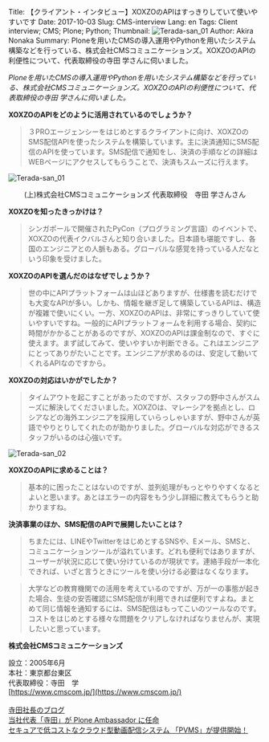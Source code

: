 Title: 【クライアント・インタビュー】XOXZOのAPIはすっきりしていて使いやすいです
Date: 2017-10-03
Slug: CMS-interview
Lang: en
Tags: Client interview; CMS; Plone; Python;
Thumbnail: ![Terada-san_01](/images/CMSMrTerada01.jpg)
Author: Akira Nonaka
Summary: Ploneを用いたCMSの導入運用やPythonを用いたシステム構築などを行っている、株式会社CMSコミュニケーションズ。XOXZOのAPIの利便性について、代表取締役の寺田 学さんに伺いました。


_Ploneを用いたCMSの導入運用やPythonを用いたシステム構築などを行っている、株式会社CMSコミュニケーションズ。XOXZOのAPIの利便性について、代表取締役の寺田 学さんに伺いました。_


__XOXZOのAPIをどのように活用されているのでしょうか？__

>３PROエージェンシーをはじめとするクライアントに向け、XOXZOのSMS配信APIを使ったシステムを構築しています。主に決済通知にSMS配信のAPIを使っています。SMS配信で通知をし、決済の手順などの詳細はWEBページにアクセスしてもらうことで、決済もスムーズに行えます。

![Terada-san_01](/images/CMSMrTerada01.jpg)
<div style="text-align: center;">(上)株式会社CMSコミュニケーションズ
代表取締役　寺田 学さんさん</div>

__XOXZOを知ったきっかけは？__

>シンガポールで開催されたPyCon（プログラミング言語）のイベントで、XOXZOの代表イクバルさんと知り合いました。日本語も堪能ですし、各国のエンジニアとの人脈もある。グローバルな感覚を持っている人だなという印象を受けました。

__XOXZOのAPIを選んだのはなぜでしょうか？__

>世の中にAPIプラットフォームは山ほどありますが、仕様書を読むだけでも大変なAPIが多い。しかも、情報を継ぎ足して構築しているAPIは、構造が複雑で使いにくい。一方、XOXZOのAPIは、非常にすっきりしていて使いやすいですね。一般的にAPIプラットフォームを利用する場合、契約に時間がかかることがあるのですが、XOXZOのAPIは課金制なので、すぐに使えます。まず試してみて、使いやすいか判断できる。これはエンジニアにとってありがたいことです。エンジニアが求めるのは、安定して動いてくれるAPIなのですから。

__XOXZOの対応はいかがでしたか？__

>タイムアウトを起こすことがあったのですが、スタッフの野中さんがスムーズに解決してくださいました。XOXZOは、マレーシアを拠点とし、ロシアなどの海外エンジニアを採用していらっしゃいますが、野中さんが英語でやりとりしてくれたのが助かりました。グローバルな対応ができるスタッフがいるのは心強いです。

![Terada-san_02](/images/CMSMrTerada02.jpg)

__XOXZOのAPIに求めることは？__

>基本的に困ったことはないのですが、並列処理がもっとやりやすくなるとよいと思います。あとはエラーの内容をもう少し詳細に教えてもらうと助かりますね。

__決済事業のほか、SMS配信のAPIで展開したいことは？__

>ちまたには、LINEやTwitterをはじめとするSNSや、Eメール、SMSと、コミュニケーションツールが溢れています。どれも便利ではありますが、ユーザーが状況に応じて使い分けているのが現状です。連絡手段が一本化できれば、いざと言うときにツールを使い分ける必要はなくなります。

>大学などの教育機関での活用を考えているのですが、万が一の事態が起きた場合、生徒の安否確認にSMS配信が利用できれば便利ですよね。まとめて同じ情報を通知するには、SMS配信はもってこいのツールなのです。コストをはじめとする様々な問題をクリアしなければなりませんが、実現したいと思っています。


__株式会社CMSコミュニケーションズ__ <br>

設立：2005年6月<br>
本社：東京都台東区<br>
代表取締役：寺田　学<br>
[https://www.cmscom.jp/](https://www.cmscom.jp/)
<br><br>
[寺田社長のブログ](https://www.cmscom.jp/blog)
<br>
[当社代表「寺田」が Plone Ambassador に任命](https://www.cmscom.jp/news/xsusls)
<br>
[セキュアで低コストなクラウド型動画配信システム 「PVMS」が提供開始！](https://www.cmscom.jp/news/pvms)





